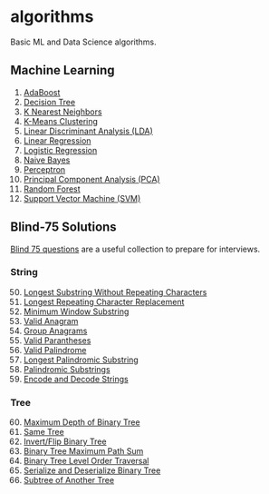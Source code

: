 # algorithms
Basic ML and Data Science algorithms.

## Machine Learning

1. [AdaBoost](./Machine%20Learning/AdaBoost.ipynb)
2. [Decision Tree](./Machine%20Learning/Decision%20Tree.ipynb)
3. [K Nearest Neighbors](./Machine%20Learning/K%20Nearest%20Neighbors.ipynb)
4. [K-Means Clustering](./Machine%20Learning/K-Means%20Clustering.ipynb)
5. [Linear Discriminant Analysis (LDA)](./Machine%20Learning/Linear%20Discriminant%20Analysis%20(LDA).ipynb)
6. [Linear Regression](./Machine%20Learning/Linear%20Regression.ipynb)
7. [Logistic Regression](./Machine%20Learning/Logistic%20Regression.ipynb)
8. [Naive Bayes](./Machine%20Learning/Naive%20Bayes.ipynb)
9. [Perceptron](./Machine%20Learning/Perceptron.ipynb)
10. [Principal Component Analysis (PCA)](./Machine%20Learning/Principal%20Component%20Analysis%20(PCA).ipynb)
11. [Random Forest](./Machine%20Learning/Random%20Forest.ipynb)
12. [Support Vector Machine (SVM)](./Machine%20Learning/Support%20Vector%20Machine%20(SVM).ipynb)


## Blind-75 Solutions

[Blind 75 questions](https://leetcode.com/discuss/general-discussion/460599/blind-75-leetcode-questions) are a useful collection to prepare for interviews.

### String

50. [Longest Substring Without Repeating Characters](./Blind%2075/string/longest-substring-without-repeating-chars.ipynb)
51. [Longest Repeating Character Replacement](./Blind%2075/string/longest-repeating-character-replacement.ipynb)
52. [Minimum Window Substring](./Blind%2075/string/minimum-window-substring.ipynb)
53. [Valid Anagram](./Blind%2075/string/valid-anagram.ipynb)
54. [Group Anagrams](./Blind%2075/string/group-anagrams.ipynb)
55. [Valid Parantheses](./Blind%2075/string/valid-parantheses.ipynb)
56. [Valid Palindrome](./Blind%2075/string/valid-palindrome.ipynb)
57. [Longest Palindromic Substring](./Blind%2075/string/longest-palindromic-substring.ipynb)
58. [Palindromic Substrings](./Blind%2075/string/palindromic-substrings.ipynb)
59. [Encode and Decode Strings](./Blind%2075/string/encode-and-decode-strings.ipynb)

### Tree

60. [Maximum Depth of Binary Tree](./Blind%2075/tree/maximum-depth-of-binary-tree.ipynb)
61. [Same Tree](./Blind%2075/tree/same-tree.ipynb)
62. [Invert/Flip Binary Tree](./Blind%2075/tree/invert-binary-tree.ipynb)
63. [Binary Tree Maximum Path Sum](./Blind%2075/tree/binary-tree-maximum-path-sum.ipynb)
64. [Binary Tree Level Order Traversal](./Blind%2075/tree/binary-tree-level-order-traversal.ipynb)
65. [Serialize and Deserialize Binary Tree](./Blind%2075/tree/serialize-and-deserialize-binary-tree.ipynb)
66. [Subtree of Another Tree](./Blind%2075/tree/subtree-of-another-tree.ipynb)
